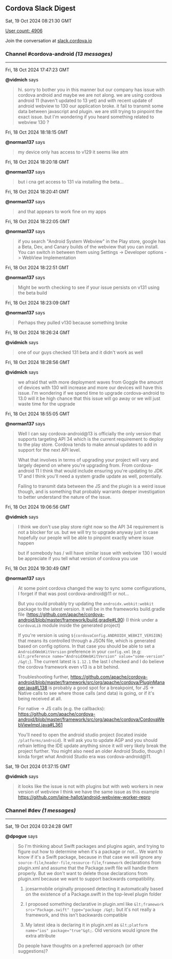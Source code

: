 ## Cordova Slack Digest
Sat, 19 Oct 2024 08:21:30 GMT

[User count: 4906](https://cordova.slack.com/)


Join the conversation at [slack.cordova.io](http://slack.cordova.io/)

### __Channel #cordova-android__ _(13 messages)_
---

Fri, 18 Oct 2024 17:47:23 GMT

__@vidmich__ says 
> hi. sorry to bother you in this manner but our company has issue with cordova android and maybe we are not along.
> we are using cordova android 11 (haven't updated to 13 yet) and with recent update of android webview to 130 our application broke. it fail to transmit some data between javascript and plugin.
> we are still trying to pinpoint the exact issue. but I'm wondering if you heard something related to webview 130 ?
> 

Fri, 18 Oct 2024 18:18:15 GMT

__@norman137__ says 
> my device only has access to v129 it seems like atm
> 

Fri, 18 Oct 2024 18:20:18 GMT

__@norman137__ says 
> but i cna get access to 131 via installing the beta...
> 

Fri, 18 Oct 2024 18:20:41 GMT

__@norman137__ says 
> and that appears to work fine on my apps
> 

Fri, 18 Oct 2024 18:22:05 GMT

__@norman137__ says 
> if you search "Android System Webview" in the Play store, google has a Beta, Dev, and Canary builds of the webview that you can install. You can switch in between them using Settings -> Developer options -> WebView Implementation
> 

Fri, 18 Oct 2024 18:22:51 GMT

__@norman137__ says 
> Might be worth checking to see if your issue persists on v131 using the beta build
> 

Fri, 18 Oct 2024 18:23:09 GMT

__@norman137__ says 
> Perhaps they pulled v130 because something broke
> 

Fri, 18 Oct 2024 18:26:24 GMT

__@vidmich__ says 
> one of our guys checked 131 beta and it didn't work as well
> 

Fri, 18 Oct 2024 18:28:56 GMT

__@vidmich__ says 
> we afraid that with more deployment waves from Goggle the amount of devices with 130 will increase and more our devices will have this issue.
> I'm wondering if we spend time to upgrade cordova-android to 13.0 will it be high chance that this issue will go away or we will just waste time for the upgrade
> 

Fri, 18 Oct 2024 18:55:05 GMT

__@norman137__ says 
> Well I can say cordova-android@13 is officially the only version that supports targeting API 34 which is the current requirement to deploy to the play store. Cordova tends to make annual updates to add in support for the next API level.
> 
> What that involves in terms of upgrading your project will vary and largely depend on where you're upgrading from. From cordova-android 11 I think that would include ensuring you're updating to JDK 17 and I think you'll need a system gradle update as well, potentially.
> 
> Failing to transmit data between the JS and the plugin is a weird issue though, and is something that probably warrants deeper investigation to better understand the nature of the issue.
> 

Fri, 18 Oct 2024 19:06:56 GMT

__@vidmich__ says 
> I think we don't use play store right now so the API 34 requirement is not a blocker for us.
> but we will try to upgrade anyway just in case
> hopefully our people will be able to pinpoint exactly where issue happen
> 
> but if somebody has / will have similar issue with webview 130 I would be appreciate if you tell what version of cordova you use
> 

Fri, 18 Oct 2024 19:30:49 GMT

__@norman137__ says 
> At some point cordova changed the way to sync some configurations, I forget if that was post cordova-android@11 or not...
> 
> But you could probably try updating the `androidx.webkit:webkit` package to the latest version. It will be in the frameworks build.gradle file (<https://github.com/apache/cordova-android/blob/master/framework/build.gradle#L90>) (I think under a `CordovaLib` module inside the generated project)
> 
> If you're version is using `${cordovaConfig.ANDROIDX_WEBKIT_VERSION}` that means its controlled through a JSON file, which is generated based on config options. In that case you should be able to set a `AndroidXWebKitVersion` preference in your `config.xml` (e.g: `&lt;preference name="AndroidXWebKitVersion" value="some-version" /&gt;`). The current latest is `1.12.1` the last I checked and I do believe the cordova framework even v13 is a bit behind.
> 
> Troubleshooting further, <https://github.com/apache/cordova-android/blob/master/framework/src/org/apache/cordova/PluginManager.java#L138> is probably a good spot for a breakpoint, for JS -&gt; Native calls to see where those calls (and data) is going, or if it's being received at all.
> 
> For native -&gt; JS calls (e.g. the callbacks): <https://github.com/apache/cordova-android/blob/master/framework/src/org/apache/cordova/CordovaWebViewImpl.java#L361>
> 
> You'll need to open the android studio project (located inside `/platforms/android`). It will ask you to update AGP and you should refrain letting the IDE update anything since it will very likely break the project further. You might also need an older Android Studio, though I kinda forget what Android Studio era was cordova-android@11.
> 

Sat, 19 Oct 2024 01:37:15 GMT

__@vidmich__ says 
> it looks like the issue is not with plugins but with web workers in new version of webview
> I think we have the same issue as this example <https://github.com/laine-hallot/android-webview-worker-repro>
> 

### __Channel #dev__ _(1 messages)_
---

Sat, 19 Oct 2024 03:24:28 GMT

__@dpogue__ says 
> So I'm thinking about Swift packages and plugins again, and trying to figure out how to determine when it's a package or not...
> We want to know if it's a Swift package, because in that case we will ignore any `source-file`,`header-file`,`resource-file`,`framework` declarations from plugin.xml and assume that the Package.swift file will handle them properly. But we don't want to delete those declarations from plugin.xml because we want to support backwards compatibility.
> 
> 1. jcesarmobile originally proposed detecting it automatically based on the existence of a Package.swift in the top-level plugin folder
> 
> 2. I proposed something declarative in plugin.xml like `&lt;framework src="Package.swift" type="package /&gt;` but it's not really a framework, and this isn't backwards compatible
> 
> 3. My latest idea is declaring it in plugin.xml as `&lt;platform name="ios" package="true"&gt;`. Old versions would ignore the extra attribute
> 
> Do people have thoughts on a preferred approach (or other suggestions)?
> 
